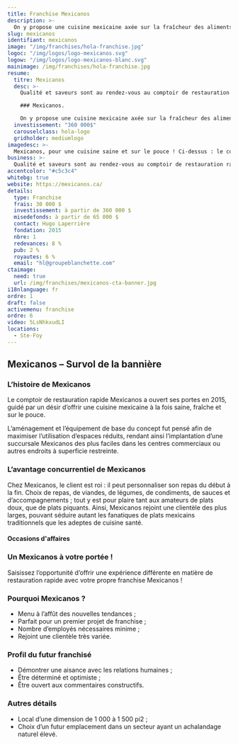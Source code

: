 ```yaml
---
title: Franchise Mexicanos
description: >-
  On y propose une cuisine mexicaine axée sur la fraîcheur des aliments, pour des repas santé et sur le pouce.
slug: mexicanos
identifiant: mexicanos
image: "/img/franchises/hola-franchise.jpg"
logoc: "/img/logos/logo-mexicanos.svg"
logow: "/img/logos/logo-mexicanos-blanc.svg"
mainimage: /img/franchises/hola-franchise.jpg
resume:
  titre: Mexicanos
  desc: >-
    Qualité et saveurs sont au rendez-vous au comptoir de restauration rapide 

    ### Mexicanos. 

    On y propose une cuisine mexicaine axée sur la fraîcheur des aliments, pour des repas santé et sur le pouce. Les possibilités sont infinies pour créer un repas sur mesure, au goût du client ; sur place, pour emporter ou en livraison.   
  investissement: "360 000$"
  carouselclass: hola-logo
  gridholder: mediumlogo
imagedesc: >-
  Mexicanos, pour une cuisine saine et sur le pouce ! Ci-dessus : le comptoir Mexicanos situé à La Pyramide à Ste-Foy.
business: >-
  Qualité et saveurs sont au rendez-vous au comptoir de restauration rapide Mexicanos. On y propose une cuisine mexicaine axée sur la fraîcheur des aliments, pour des repas santé et sur le pouce. Les possibilités sont infinies pour créer un repas sur mesure, au goût du client ; sur place, pour emporter ou en livraison.  
accentcolor: "#c5c3c4"
whitebg: true
website: https://mexicanos.ca/
details:
  type: Franchise
  frais: 30 000 $
  investissement: à partir de 360 000 $ 
  misedefonds: à partir de 65 000 $
  contact: Hugo Laperrière
  fondation: 2015
  nbre: 1
  redevances: 8 %
  pub: 2 %
  royautes: 6 %
  email: "hl@groupeblanchette.com"
ctaimage: 
  need: true
  url: /img/franchises/mexicanos-cta-banner.jpg
i18nlanguage: fr
ordre: 1
draft: false
activemenu: franchise
ordre: 6
video: 5LsNhkxudLI
locations:
  - Ste-Foy
---
```

## Mexicanos – Survol de la bannière

### L’histoire de Mexicanos

Le comptoir de restauration rapide Mexicanos a ouvert ses portes en 2015, guidé par un désir d’offrir une cuisine mexicaine à la fois saine, fraîche et sur le pouce. 

L’aménagement et l’équipement de base du concept fut pensé afin de maximiser l’utilisation d’espaces réduits, rendant ainsi l’implantation d’une succursale Mexicanos des plus faciles dans les centres commerciaux ou autres endroits à superficie restreinte. 

### L’avantage concurrentiel de Mexicanos

Chez Mexicanos, le client est roi : il peut personnaliser son repas du début à la fin. Choix de repas, de viandes, de légumes, de condiments, de sauces et d’accompagnements ; tout y est pour plaire tant aux amateurs de plats doux, que de plats piquants. Ainsi, Mexicanos rejoint une clientèle des plus larges, pouvant séduire autant les fanatiques de plats mexicains traditionnels que les adeptes de cuisine santé. 

#### Occasions d'affaires

### Un Mexicanos à votre portée ! 

Saisissez l’opportunité d’offrir une expérience différente en matière de restauration rapide avec votre propre franchise Mexicanos ! 

### Pourquoi Mexicanos ? 

- Menu à l’affût des nouvelles tendances ; 
- Parfait pour un premier projet de franchise ; 
- Nombre d’employés nécessaires minime ;
- Rejoint une clientèle très variée.

### Profil du futur franchisé  

- Démontrer une aisance avec les relations humaines ; 
- Être déterminé et optimiste ; 
- Être ouvert aux commentaires constructifs. 
 
### Autres détails

- Local d’une dimension de 1 000 à 1 500 pi2 ;
- Choix d’un futur emplacement dans un secteur ayant un achalandage naturel élevé.


